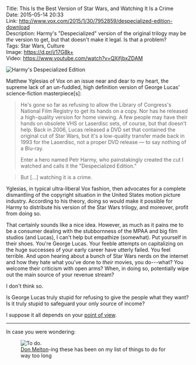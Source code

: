 Title: This Is the Best Version of Star Wars, and Watching It Is a Crime  
Date: 2015-05-14 20:33  
Link: http://www.vox.com/2015/1/30/7952859/despecialized-edition-download  
Description: Harmy's "Despecialized" version of the original trilogy may be *the* version to get, but that doesn't make it legal. Is that a problem?  
Tags: Star Wars, Culture  
Image: https://d.pr/i/17G8k+  
Video: https://www.youtube.com/watch?v=QXifjbxZDAM  

![Harmy's Despecialized Edition][1]

Matthew Yglesias of Vox on an issue near and dear to my heart, the supreme lack of an un-fuddled, high definition version of George Lucas' science-fiction masterpiece[s]:

> He's gone so far as refusing to allow the Library of Congress's National Film Registry to get its hands on a copy. Nor has he released a high-quality version for home viewing. A few people may have their hands on obsolete VHS or Laserdisc sets, of course, but that doesn't help. Back in 2006, Lucas released a DVD set that contained the original cut of Star Wars, but it's a low-quality transfer made back in 1993 for the Laserdisc, not a proper DVD release — to say nothing of a Blu-ray.
>
> Enter a hero named Petr Harmy, who painstakingly created the cut I watched and calls it the "Despecialized Edition."

> But [...] watching it is a crime.

Yglesias, in typical ultra-liberal Vox fashion, then advocates for a complete dismantling of the copyright situation in the United States motion picture industry. According to his theory, doing so would make it possible for Harmy to distribute his version of the Star Wars trilogy, and moreover, profit from doing so.

That certainly sounds like a nice idea. However, as much as it pains me to be a consumer dealing with the stubbornness of the MPAA and big film studios (and Lucas), I can't help but empathize (somewhat). Put yourself in their shoes. You're George Lucas. Your feeble attempts on capitalizing on the huge successes of your early career have utterly failed. You feel terrible. And upon hearing about a bunch of Star Wars nerds on the internet and how they hate what you've done to *their* movies, you do---what? You welcome their criticism with open arms? When, in doing so, potentially wipe out the main source of your revenue stream? 

I don't think so.

Is George Lucas truly stupid for refusing to give the people what they want? Is it truly stupid to safeguard your only source of income? 

I suppose it all depends on your [point of view][2]. 

***

In case you were wondering:

<figure>
	<img src="https://d.pr/i/NHJO+" alt="To do." title="To do.">
	<figcaption><a href="https://github.com/donmelton/video-transcoding-scripts">Don Melton</a>-ing these has been on my list of things to do for way too long</figcaption>
</figure>

[1]: https://d.pr/i/17G8k+ "Harmy's Despecialized Edition"
[2]: https://www.youtube.com/watch?v=MFz8W7fYMy4&feature=youtu.be&t=65